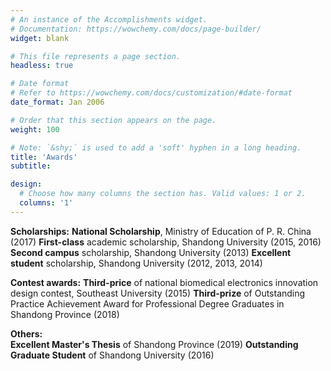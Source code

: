 ```yaml
---
# An instance of the Accomplishments widget.
# Documentation: https://wowchemy.com/docs/page-builder/
widget: blank

# This file represents a page section.
headless: true

# Date format
# Refer to https://wowchemy.com/docs/customization/#date-format
date_format: Jan 2006

# Order that this section appears on the page.
weight: 100

# Note: `&shy;` is used to add a 'soft' hyphen in a long heading.
title: 'Awards'
subtitle:

design:
  # Choose how many columns the section has. Valid values: 1 or 2.
  columns: '1'
---
```



**Scholarships:**
**National Scholarship**, Ministry of Education of P. R. China (2017)
**First-class** academic scholarship, Shandong University (2015, 2016)
**Second campus** scholarship, Shandong University (2013)
**Excellent student** scholarship, Shandong University (2012, 2013, 2014) 

**Contest awards:**
**Third-price** of national biomedical electronics innovation design contest, Southeast University (2015)
**Third-prize** of Outstanding Practice Achievement Award for Professional Degree Graduates in Shandong Province (2018)

**Others:**      
**Excellent Master's Thesis** of Shandong Province (2019)
**Outstanding Graduate Student** of Shandong University (2016)